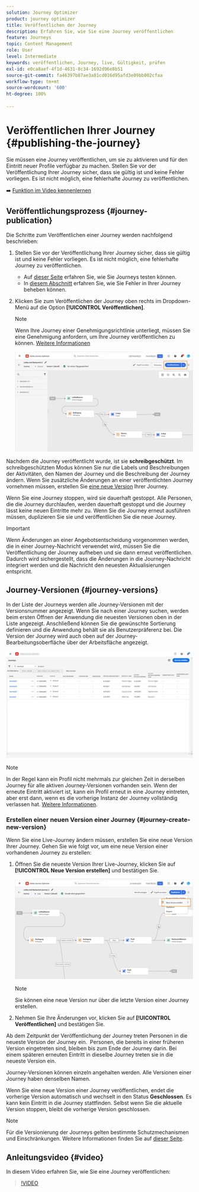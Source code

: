 ```yaml
---
solution: Journey Optimizer
product: journey optimizer
title: Veröffentlichen der Journey
description: Erfahren Sie, wie Sie eine Journey veröffentlichen
feature: Journeys
topic: Content Management
role: User
level: Intermediate
keywords: veröffentlichen, Journey, live, Gültigkeit, prüfen
exl-id: e0ca8aef-4f1d-4631-8c34-1692d96e8b51
source-git-commit: fa46397b87ae3a81cd016d95afd3e09bb002cfaa
workflow-type: tm+mt
source-wordcount: '600'
ht-degree: 100%

---
```


# Veröffentlichen Ihrer Journey {#publishing-the-journey}

Sie müssen eine Journey veröffentlichen, um sie zu aktivieren und für den Eintritt neuer Profile verfügbar zu machen. Stellen Sie vor der Veröffentlichung Ihrer Journey sicher, dass sie gültig ist und keine Fehler vorliegen. Es ist nicht möglich, eine fehlerhafte Journey zu veröffentlichen.

➡️ [Funktion im Video kennenlernen](#video)

## Veröffentlichungsprozess {#journey-publication}

Die Schritte zum Veröffentlichen einer Journey werden nachfolgend beschrieben:

1. Stellen Sie vor der Veröffentlichung Ihrer Journey sicher, dass sie gültig ist und keine Fehler vorliegen. Es ist nicht möglich, eine fehlerhafte Journey zu veröffentlichen.

   * Auf [dieser Seite](testing-the-journey.md) erfahren Sie, wie Sie Journeys testen können.
   * In [diesem Abschnitt](../building-journeys/troubleshooting.md#checking-for-errors-before-testing) erfahren Sie, wie Sie Fehler in Ihrer Journey beheben können.

1. Klicken Sie zum Veröffentlichen der Journey oben rechts im Dropdown-Menü auf die Option **[!UICONTROL Veröffentlichen]**.

   >[!NOTE]
   >
   > Wenn Ihre Journey einer Genehmigungsrichtlinie unterliegt, müssen Sie eine Genehmigung anfordern, um Ihre Journey veröffentlichen zu können. [Weitere Informationen](../test-approve/gs-approval.md)

   ![](assets/journeyuc1_18.png)

Nachdem die Journey veröffentlicht wurde, ist sie **schreibgeschützt**. Im schreibgeschützten Modus können Sie nur die Labels und Beschreibungen der Aktivitäten, den Namen der Journey und die Beschreibung der Journey ändern. Wenn Sie zusätzliche Änderungen an einer veröffentlichten Journey vornehmen müssen, erstellen Sie [eine neue Version](journey-ui.md#journey-versions) Ihrer Journey.

Wenn Sie eine Journey stoppen, wird sie dauerhaft gestoppt. Alle Personen, die die Journey durchlaufen, werden dauerhaft gestoppt und die Journey lässt keine neuen Eintritte mehr zu. Wenn Sie die Journey erneut ausführen müssen, duplizieren Sie sie und veröffentlichen Sie die neue Journey.

>[!IMPORTANT]
>
>Wenn Änderungen an einer Angebotsentscheidung vorgenommen werden, die in einer Journey-Nachricht verwendet wird, müssen Sie die Veröffentlichung der Journey aufheben und sie dann erneut veröffentlichen. Dadurch wird sichergestellt, dass die Änderungen in die Journey-Nachricht integriert werden und die Nachricht den neuesten Aktualisierungen entspricht.

## Journey-Versionen {#journey-versions}

In der Liste der Journeys werden alle Journey-Versionen mit der Versionsnummer angezeigt. Wenn Sie nach einer Journey suchen, werden beim ersten Öffnen der Anwendung die neuesten Versionen oben in der Liste angezeigt. Anschließend können Sie die gewünschte Sortierung definieren und die Anwendung behält sie als Benutzerpräferenz bei. Die Version der Journey wird auch oben auf der Journey-Bearbeitungsoberfläche über der Arbeitsfläche angezeigt.

![](assets/journeyversions1.png)

>[!NOTE]
>
>In der Regel kann ein Profil nicht mehrmals zur gleichen Zeit in derselben Journey für alle aktiven Journey-Versionen vorhanden sein. Wenn der erneute Eintritt aktiviert ist, kann ein Profil erneut in eine Journey eintreten, aber erst dann, wenn es die vorherige Instanz der Journey vollständig verlassen hat. [Weitere Informationen](entry-management.md).

### Erstellen einer neuen Version einer Journey {#journey-create-new-version}

Wenn Sie eine Live-Journey ändern müssen, erstellen Sie eine neue Version Ihrer Journey. Gehen Sie wie folgt vor, um eine neue Version einer vorhandenen Journey zu erstellen:

1. Öffnen Sie die neueste Version Ihrer Live-Journey, klicken Sie auf **[!UICONTROL Neue Version erstellen]** und bestätigen Sie.

   ![](assets/journeyversions2.png)

   >[!NOTE]
   >
   >Sie können eine neue Version nur über die letzte Version einer Journey erstellen.

1. Nehmen Sie Ihre Änderungen vor, klicken Sie auf **[!UICONTROL Veröffentlichen]** und bestätigen Sie.

Ab dem Zeitpunkt der Veröffentlichung der Journey treten Personen in die neueste Version der Journey ein.  Personen, die bereits in einer früheren Version eingetreten sind, bleiben bis zum Ende der Journey darin. Bei einem späteren erneuten Eintritt in dieselbe Journey treten sie in die neueste Version ein.

Journey-Versionen können einzeln angehalten werden. Alle Versionen einer Journey haben denselben Namen.

Wenn Sie eine neue Version einer Journey veröffentlichen, endet die vorherige Version automatisch und wechselt in den Status **Geschlossen**. Es kann kein Eintritt in die Journey stattfinden. Selbst wenn Sie die aktuelle Version stoppen, bleibt die vorherige Version geschlossen.


>[!NOTE]
>
>Für die Versionierung der Journeys gelten bestimmte Schutzmechanismen und Einschränkungen. Weitere Informationen finden Sie auf [dieser Seite](../start/guardrails.md#journey-versions-journey-versions-g).


## Anleitungsvideo {#video}

In diesem Video erfahren Sie, wie Sie eine Journey veröffentlichen:

>[!VIDEO](https://video.tv.adobe.com/v/3427932?quality=12&captions=ger)
